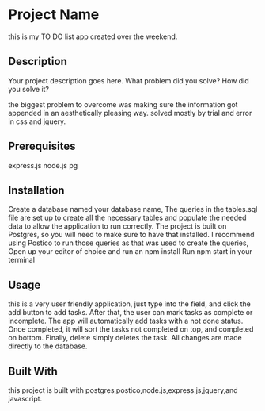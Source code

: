 # Project Name

this is my TO DO list app created over the weekend.

## Description

Your project description goes here. What problem did you solve? How did you solve it?

the biggest problem to overcome was making sure the information got appended in an aesthetically pleasing way. solved mostly by trial and error in css and jquery.

## Prerequisites
express.js
node.js
pg

## Installation

Create a database named your database name,
The queries in the tables.sql file are set up to create all the necessary tables and populate the needed data to allow the application to run correctly. The project is built on Postgres, so you will need to make sure to have that installed. I recommend using Postico to run those queries as that was used to create the queries,
Open up your editor of choice and run an npm install
Run npm start in your terminal


## Usage

this is a very user friendly application, just type into the field, and click the add button to add tasks. After that, the user can mark tasks as complete or incomplete. The app will automatically add tasks with a not done status. Once completed, it will sort the tasks not completed on top, and completed on bottom. Finally, delete simply deletes the task. All changes are made directly to the database.

## Built With
this project is built with postgres,postico,node.js,express.js,jquery,and javascript.

